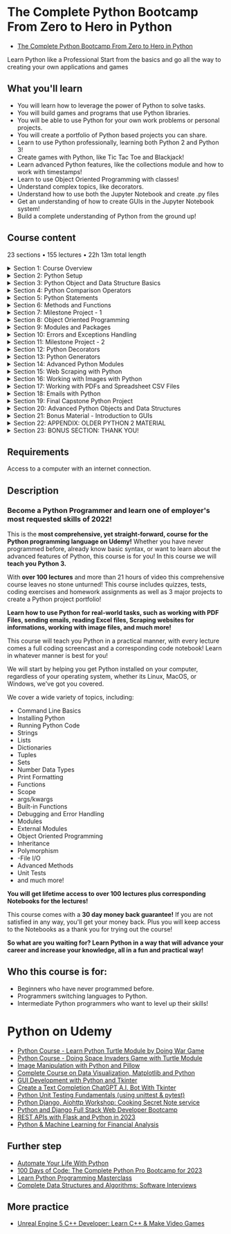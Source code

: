 # The Complete Python Bootcamp From Zero to Hero in Python

- [The Complete Python Bootcamp From Zero to Hero in Python](https://www.udemy.com/course/complete-python-bootcamp/)

Learn Python like a Professional Start from the basics and go all the way to creating your own applications and games

##  What you'll learn
-   You will learn how to leverage the power of Python to solve tasks.
-   You will build games and programs that use Python libraries.
-   You will be able to use Python for your own work problems or personal projects.
-   You will create a portfolio of Python based projects you can share.
-   Learn to use Python professionally, learning both Python 2 and Python 3!
-   Create games with Python, like Tic Tac Toe and Blackjack!
-   Learn advanced Python features, like the collections module and how to work with timestamps!
-   Learn to use Object Oriented Programming with classes!
-   Understand complex topics, like decorators.
-   Understand how to use both the Jupyter Notebook and create .py files
-   Get an understanding of how to create GUIs in the Jupyter Notebook system!
-   Build a complete understanding of Python from the ground up!

## Course content

23 sections • 155 lectures • 22h 13m total length

<details>
  <summary> Section 1: Course Overview </summary>

  -   [1. Auto-Welcome Message](contents/1_Auto-Welcome-Message.md)
  -   [2. Course Introduction](contents/2_Course-Introduction.md)
  -   [3. Course Curriculum Overview](contents/3_Course-Curriculum-Overview.md)
  -   [4. Why Python?](contents/4_Why-Python%3F.md)
  -   [5. Course FAQs](contents/5_Course-FAQs.md)
</details>

<details>
  <summary> Section 2: Python Setup </summary>

  -   [6.  Command Line Basics](contents/6_Command-Line-Basics.md)
  -   [7.  Installing Python (Step by Step)](contents/7_Installing-Python-(Step-by-Step).md)
  -   [8.  Running Python Code](contents/8_Running-Python-Code.md)
  -   [9.  Getting the Notebooks and the Course Material](contents/9_Getting-the-Notebooks-and-the-Course-Material.md)
  -   [10. Git and Github Overview (Optional)](contents/10_Git-and-Github-Overview-(Optional).md)
</details>

<details>
  <summary> Section 3: Python Object and Data Structure Basics </summary>

  -  [11. Command Line Basics](contents/11_Introduction-to-Python-Data-Types.md)
  -  [12. Python Numbers](contents/12_Python-Numbers.md)
  -  [13. Numbers - FAQ](contents/13_Numbers-FAQ.md)    
  -  [14. Variable Assignments](contents/14_Variable-Assignments.md)  
  -  [15. Introduction to Strings](contents/15_Introduction-to-Strings.md)  
  -  [16. Indexing and Slicing with Strings](contents/16_Indexing-and-Slicing-with-Strings.md)   
  -  [17. String Properties and Methods](contents/17_String-Properties-and-Methods.md)
  -  [18. Strings -FAQ](contents/18_Strings-FAQ.md)    
  -  [19. Print Formatting with Strings](contents/19_Print-Formatting-with-Strings.md)  
  -  [20. Print Formatting FAQs](contents/20_Print-Formatting-FAQs.md)    
  -  [21. Lists in Python](contents/21_Lists-in-Python.md)   
  -  [22. Lists - FAQ](contents/22_Lists-FAQ.md)  
  -  [23. Dictionaries in Python](contents/23_Dictionaries-in-Python.md)    
  -  [24. Dictionaries - FAQ](contents/24_Dictionaries-FAQ.md) 
  -  [25. Tuples with Python](contents/25_Tuples-with-Python.md)
  -  [26. Sets in Python](contents/26_Sets-in-Python.md) 
  -  [27. Booleans in Python](contents/27_Booleans-in-Python.md)
  -  [28. I/O with Basic Files in Python](contents/28_IO-with-Basic-Files-in-Python.md)
  -  [29. Resources for More Basic Practice](contents/29_Resources-for-More-Basic-Practice.md)
  -  [30. Python Objects and Data Structures Assessment Test Overview](contents/30_Python-Objects-and-Data-Structures-Assessment-Test-Overview.md)
  -  [31. Python Objects and Data Structures Assessment Test Solutions](contents/31_Python-Objects-and-Data-Structures-Assessment-Test-Solutions.md)
</details>

<details>
  <summary> Section 4: Python Comparison Operators </summary>

  -   [32. Comparison Operators in Python](contents/32_Comparison-Operators-in-Python.md)
  -   [33. Chaining Comparison Operators in Python with Logical Operators](contents/33_Chaining-Comparison-Operators-in-Python-with-Logical-Operators.md)
</details>

<details>
  <summary> Section 5: Python Statements </summary>

  -   [34. If Elif and Else Statements in Python](contents/34_If-Elif-and-Else-Statements-in-Python.md)
  -   [35. For Loops in Python](contents/35_For-Loops-in-Python.md)  
  -   [36. While Loops in Python](contents/36_While-Loops-in-Python.md)  
  -   [37. Useful Operators in Python](contents/37_Useful-Operators-in-Python.md)  
  -   [38. List Comprehensions in Python](contents/38_List-Comprehensions-in-Python.md)  
  -   [39. Python Statements Test Overview](contents/39_Python-Statements-Test-Overview.md)  
  -   [40. Python Statements Test Solutions](contents/40_Python-Statements-Test-Solutions.md)  
</details>

<details>
  <summary> Section 6: Methods and Functions </summary>

  -   [41. Methods and the Python Documentation](contents/41_Methods-and-the-Python-Documentation.md)
  -   [42. Introduction to Functions](contents/42_Introduction-to-Functions.md)  
  -   [43. def Keyword](contents/43_def-Keyword.md)  
  -   [44. Basics of Python Functions](contents/44_Basics-of-Python-Functions.md)  
  -   [45. Logic with Python Functions](contents/45_Logic-with-Python-Functions.md)  
  -   [46. Tuple Unpacking with Python Functions](contents/46_Tuple-Unpacking-with-Python-Functions.md)  
  -   [47. Interactions between Python Functions](contents/47_Interactions-between-Python-Functions.md)  
  -   [48. Overview of Quick Function Exercises #1-10](contents/48_Overview-of-Quick-Function-Exercises_1-10.md)  
  -   [49. *args and **kwargs in Python](contents/49_*args-and-**kwargs-in-Python.md) 
  -   [50. Function Practice Exercises - Overview](contents/50_Function-Practice-Exercises-Overview.md)
  -   [51. Function Practice Exercises - Solutions](contents/51_Function-Practice-Exercises-Solutions.md)
  -   [52. Function Practice - Solutions Level One](contents/52_Function-Practice-Solutions-Level-One.md)
  -   [53. Function Practice - Solutions Level Two](contents/53_Function-Practice-Solutions-Level-Two.md)
  -   [54. Function Exercise Solutions - Challenge Problem](contents/54_Function-Exercise-Solutions-Challenge-Problem.md)
  -   [55. Lambda Expressions, Map, and Filter Functions](contents/55_Lambda-Expressions-Map-and-Filter-Functions.md)
  -   [56. Nested Statements and Scope](contents/56_Nested-Statements-and-Scope.md)
  -   [57. Methods and Functions Homework Overview](contents/57_Methods-and-Functions-Homework-Overview.md)
  -   [58. Methods and Functions Homework - Solutions](contents/58_Methods-and-Functions-Homework-Solutions.md)
</details>

<details>
  <summary> Section 7: Milestone Project - 1 </summary>

  -   [59. Introduction to Warm Up Project Exercises](contents/59_Introduction-to-Warm-Up-Project-Exercises.md)
  -   [60. Displaying Information](contents/60_Displaying-Information.md)  
  -   [61. Accepting User Input](contents/61_Accepting-User-Input.md)  
  -   [62. Validating User Input](contents/62_Validating-User-Input.md)  
  -   [63. Simple User Interaction](contents/63_Simple-User-Interaction.md)  
  -   [64. First Python Milestone Project Overview](contents/64_First-Python-Milestone-Project-Overview.md)  
  -   [65. Milestone Project Help](contents/65_Milestone-Project-Help.md)  
  -   [66. Solution Overview for MileStone Project 1 - Part One](contents/66_Solution-Overview-for-MileStone-Project-1-Part-One.md)  
  -   [67. Solution Overview for MileStone Project 1 - Part Two](contents/67_Solution-Overview-for-MileStone-Project-1-Part-Two.md)  
</details>

<details>
  <summary> Section 8: Object Oriented Programming </summary>

  -   [68. Object Oriented Programming - Introduction](contents/68_Object-Oriented-Programming-Introduction.md)
  -   [69. Object Oriented Programming - Attributes and Class Keyword](contents/69_OOP-Attributes-and-Class-Keyword.md)  
  -   [70. Object Oriented Programming - Class Object Attributes and Methods](contents/70_OOP-Class-Object-Attributes-and-Methods.md)  
  -   [71. Object Oriented Programming - Inheritance and Polymorphism](contents/71_OOP-Inheritance-and-Polymorphism.md)  
  -   [72. Object Oriented Programming - Special (Magic/Dunder) Methods](contents/72_OOP-Special_Magic_Dunder-Methods.md)  
  -   [73. Object Oriented Programming - Homework](contents/73_OOP-Homework.md)  
  -   [74. Object Oriented Programming - Homework Solutions](contents/74_OOP-Homework-Solutions.md)  
  -   [75. Object Oriented Programming - Challenge Overview](contents/75_OOP-Challenge-Overview.md)  
  -   [76. Object Oriented Programming - Challenge Solution](contents/76_OOP-Challenge-Solution.md)  
</details>

<details>
  <summary> Section 9: Modules and Packages </summary>

  -   [77. Pip Install and PyPi](contents/77_Pip-Install-and-PyPi.md)
  -   [78. Modules and Packages](contents/78_Modules-and-Packages.md)  
  -   [79. `__name__` and `"__main__"`](contents/79___name__%20and-%22__main__%22.md)  
</details>

<details>
  <summary> Section 10: Errors and Exceptions Handling </summary>

  -   [80. Errors and Exception Handling](contents/80_Errors-and-Exception-Handling.md)
  -   [81. Errors and Exceptions Homework](contents/81_Errors-and-Exceptions-Homework.md)  
  -   [82. Errors and Exception Homework - Solutions](contents/82_Errors-and-Exception-Homework-Solutions.md)  
  -   [83. Update for Pylint Users](contents/83_Update-for-Pylint-Users.md)  
  -   [84. Pylint Overview](contents/84_Pylint-Overview.md)  
  -   [85. Running tests with the Unittest Library](contents/85_Running-tests-with-the-Unittest-Library.md)  
</details>

<details>
  <summary> Section 11: Milestone Project - 2 </summary>

  -   [86. Introduction to Milestone Project 2 Section Warmup](contents/86_Introduction-to-Milestone-Project-2-Section-Warmup.md)
  -   [87. Card Class](contents/87_Card%20Class.md)  
  -   [88. Deck Class](contents/88_Deck-Class.md)  
  -   [89. Player Class](contents/89_Player-Class.md)  
  -   [90. Game Logic - Part One](contents/90_Game-Logic-Part-One.md)  
  -   [91. Game Logic - Part Two](contents/91_Game-Logic-Part-Two.md)  
  -   [92. Game Logic - Part Three](contents/92_Game-Logic-Part-Three.md)  
  -   [93. Milestone Project 2 Overview](contents/93_Milestone-Project-2-Overview.md)  
  -   [94. Solution Walkthrough - Card and Deck classes](contents/94_Solution-Walkthrough-Card-and-Deck-classes.md)  
  -   [95. Solution Walkthrough - Hand and Chip Classes](contents/95_Solution-Walkthrough-Hand-and-Chip-Classes.md)  
  -   [96. Solution Walkthrough - Functions for Game Play](contents/96_Solution-Walkthrough-Functions-for-Game-Play.md)  
  -   [97. Solutions Walkthrough - Final Gameplay Script](contents/97_Solutions-Walkthrough-Final-Gameplay-Script.md)  
</details>

<details>
  <summary> Section 12: Python Decorators </summary>

  -   [98. Decorators with Python Overview](contents/98_Decorators-with-Python-Overview.md)
  -   [99. Decorators Homework](contents/99_Decorators-Homework.md)  
</details>

<details>
  <summary> Section 13: Python Generators </summary>

  -   [100. Generators with Python](contents/100_Generators-with-Python.md)
  -   [101. Generators Homework Overview](contents/101_Generators-Homework-Overview.md)  
  -   [102. Generators Homework Solutions](contents/102_Generators-Homework-Solutions.md)  
</details>

<details>
  <summary> Section 14: Advanced Python Modules </summary>

  -   [103. Introduction to Advanced Python Modules](contents/103_Introduction-to-Advanced-Python-Modules.md)
  -   [104. Python Collections Module](contents/104_Python-Collections-Module.md)  
  -   [105. Opening and Reading Files and Folders (Python OS Module)](contents/105_Opening-and-Reading-Files-and-Folders-Python-OS-Module.md)
  -   [106. Python Datetime Module](contents/106_Python-Datetime-Module.md)  
  -   [107. Python Math and Random Modules](contents/107_Python-Math-and-Random-Modules.md)  
  -   [108. Python Debugger](contents/108_Python-Debugger.md)  
  -   [109. Python Regular Expressions Part One](contents/109_Python-Regular-Expressions-Part-One.md)  
  -   [110. Python Regular Expressions Part Two](contents/110_Python-Regular-Expressions-Part-Two.md)  
  -   [111. Python Regular Expressions Part Three](contents/111_Python-Regular-Expressions-Part-Three.md)  
  -   [112. Timing Your Python Code](contents/112_Timing-Your-Python-Code.md)  
  -   [113. Zipping and Unzipping files with Python](contents/113_Zipping-and-Unzipping-files-with-Python.md)  
  -   [114. Advanced Python Module Puzzle - Overview](contents/114_Advanced-Python-Module-Puzzle-Overview.md)  
  -   [115. Advanced Python Module Puzzle - Solution](contents/115_Advanced-Python-Module-Puzzle-Solution.md)  
</details>

<details>
  <summary> Section 15: Web Scraping with Python </summary>

  -   [116. Introduction to Web Scraping](contents/116_Introduction-to-Web-Scraping.md)
  -   [117. Setting Up Web Scraping Libraries](contents/117_Setting-Up-Web-Scraping-Libraries.md) 
  -   [118. Python Web Scraping - Grabbing a Title](contents/118_Python-Web-Scraping-Grabbing-a-Title.md) 
  -   [119. Python Web Scraping - Grabbing a Class](contents/119_Python-Web-Scraping-Grabbing-a-Class.md) 
  -   [120. Python Web Scraping - Grabbing an Image](contents/120_Python-Web-Scraping-Grabbing-an-Image.md) 
  -   [121. Python Web Scraping - Book Examples Part One](contents/121_Python-Web-Scraping-Book-Examples-Part-One.md) 
  -   [122. Python Web Scraping - Book Examples Part Two](contents/122_Python-Web-Scraping-Book-Examples-Part-Two.md) 
  -   [123. Python Web Scraping - Exercise Overview](contents/123_Python-Web-Scraping-Exercise-Overview.md) 
  -   [124. Python Web Scraping - Exercise Solutions](contents/124_Python-Web-Scraping-Exercise-Solutions.md) 
</details>

<details>
  <summary> Section 16: Working with Images with Python </summary>

  -   [125. Introduction to Images with Python](contents/125_Introduction-to-Images-with-Python.md)
  -   [126. Working with Images with Python](contents/126_Working-with-Images-with-Python.md) 
  -   [127. Python Image Exercises - Overview](contents/127_Python-Image-Exercises-Overview.md) 
  -   [128. Python Image Exercises - Solution](contents/128_Python-Image-Exercises-Solution.md)   
</details>

<details>
  <summary> Section 17: Working with PDFs and Spreadsheet CSV Files </summary>

  -   [129. Introduction to PDFs and Spreadsheets with Python](contents/129_Introduction-to-PDFs-and-Spreadsheets-with-Python.md)
  -   [130. Working with CSV Files in Python](contents/130_Working-with-CSV-Files-in-Python.md) 
  -   [131. Working with PDF Files in Python](contents/131_Working-with-PDF-Files-in-Python.md) 
  -   [132. PDFs and Spreadsheets Python Puzzle Exercise](contents/132_PDFs-and-Spreadsheets-Python-Puzzle-Exercise.md)   
  -   [133. PDFs and Spreadsheets Python Puzzle Exercise - Solutions](contents/133_PDFs-and-Spreadsheets-Python-Puzzle-Exercise-Solutions.md)   
</details>

<details>
  <summary> Section 18: Emails with Python </summary>

  -   [134. Introduction to Emails with Python](contents/134_Introduction-to-Emails-with-Python.md)
  -   [135. Sending Emails with Python](contents/135_Sending-Emails-with-Python.md) 
  -   [136. Receiving Emails with Python](contents/136_Receiving-Emails-with-Python.md)    
</details>

<details>
  <summary> Section 19: Final Capstone Python Project </summary>

  -   [137. Final Capstone Project](contents/137_Final-Capstone-Project.md)    
</details>

<details>
  <summary> Section 20: Advanced Python Objects and Data Structures </summary>

  -   [138. Advanced Numbers](contents/138_Advanced-Numbers.md)
  -   [139. Advanced Strings](contents/139_Advanced-Strings.md) 
  -   [140. Advanced Sets](contents/140_Advanced-Sets.md)    
  -   [141. Advanced Dictionaries](contents/141_Advanced-Dictionaries.md)    
  -   [142. Advanced Lists](contents/142_Advanced-Lists.md)    
  -   [143. Advanced Python Objects Assessment Test](contents/143_Advanced-Python-Objects-Assessment-Test.md)    
  -   [144. Advanced Python Objects Test - Solutions](contents/144_Advanced-Python-Objects-Test-Solutions.md)    
</details>

<details>
  <summary> Section 21: Bonus Material - Introduction to GUIs </summary>

  -   [145. Introduction to GUIs](contents/145_Introduction-to-GUIs.md)
  -   [146. Quick note about ipywidgets](contents) 
  -   [147. Interact Functionality with GUIs](contents)    
  -   [148. GUI Widget Basics](contents)    
  -   [149. List of Possible Widgets](contents)    
  -   [150. Widget Styling and Layouts](contents)    
  -   [151. Example of what a Widget can do!](contents)    
</details>

<details>
  <summary> Section 22: APPENDIX: OLDER PYTHON 2 MATERIAL </summary>

  -   [152. Objects and Data Structures Assessment - Solutions](contents)
  -   [153. Comparison Operators](contents) 
  -   [154. Chained Comparison Operators](contents)  
</details>

<details>
  <summary> Section 23: BONUS SECTION: THANK YOU! </summary>

  -   [155. BONUS LECTURE](contents)
 </details>

##  Requirements

Access to a computer with an internet connection.

##  Description

### Become a Python Programmer and learn one of employer's most requested skills of 2022!

This is the **most comprehensive, yet straight-forward, course for the Python programming language on Udemy!** Whether you have never programmed before, already know basic syntax, or want to learn about the advanced features of Python, this course is for you! In this course we will **teach you Python 3.**

With **over 100 lectures** and more than 21 hours of video this comprehensive course leaves no stone unturned! This course includes quizzes, tests, coding exercises and homework assignments as well as 3 major projects to create a Python project portfolio!

**Learn how to use Python for real-world tasks, such as working with PDF Files, sending emails, reading Excel files, Scraping websites for informations, working with image files, and much more!**

This course will teach you Python in a practical manner, with every lecture comes a full coding screencast and a corresponding code notebook! Learn in whatever manner is best for you!

We will start by helping you get Python installed on your computer, regardless of your operating system, whether its Linux, MacOS, or Windows, we've got you covered.

We cover a wide variety of topics, including:

-   Command Line Basics
-   Installing Python
-   Running Python Code
-   Strings
-   Lists 
-   Dictionaries
-   Tuples
-   Sets
-   Number Data Types
-   Print Formatting
-   Functions
-   Scope
-   args/kwargs
-   Built-in Functions
-   Debugging and Error Handling
-   Modules
-   External Modules
-   Object Oriented Programming
-   Inheritance
-   Polymorphism
-   -File I/O
-   Advanced Methods
-   Unit Tests
-   and much more!

**You will get lifetime access to over 100 lectures plus corresponding Notebooks for the lectures!**

This course comes with a **30 day money back guarantee!** If you are not satisfied in any way, you'll get your money back. Plus you will keep access to the Notebooks as a thank you for trying out the course!

**So what are you waiting for? Learn Python in a way that will advance your career and increase your knowledge, all in a fun and practical way!**

##  Who this course is for:
-   Beginners who have never programmed before.
-   Programmers switching languages to Python.
-   Intermediate Python programmers who want to level up their skills!

#  Python on Udemy
-   [Python Course - Learn Python Turtle Module by Doing War Game](Python-Course_Learn-Python-Turtle-Module-by-Doing-War-Game/Readme.md)
-   [Python Course - Doing Space Invaders Game with Turtle Module](Python-Course_Doing-Space-Invaders-Game-with-Turtle-Module/Readme.md)
-   [Image Manipulation with Python and Pillow](Image-Manipulation-with-Python-and-Pillow/Readme.md)  
-   [Complete Course on Data Visualization, Matplotlib and Python](Complete-Course-on-Data-Visualization-Matplotlib-and-Python/Readme.md)  
-   [GUI Development with Python and Tkinter](GUI-Development-with-Python-and-Tkinter/Readme.md)
-   [Create a Text Completion ChatGPT A.I. Bot With Tkinter](https://www.udemy.com/course/create-a-chatgpt-ai-bot-with-tkinter)
-   [Python Unit Testing Fundamentals (using unittest & pytest)](https://www.udemy.com/course/python-unit-testing-fundamentals/)
-   [Python Django, Aiohttp Workshop: Cooking Secret Note service](https://www.udemy.com/course/python-django-workshop-cooking-secret-note-service/#reviews)
-   [Python and Django Full Stack Web Developer Bootcamp](https://www.udemy.com/course/python-and-django-full-stack-web-developer-bootcamp)
-   [REST APIs with Flask and Python in 2023](https://www.udemy.com/course/rest-api-flask-and-python/)
-   [Python & Machine Learning for Financial Analysis](https://www.udemy.com/course/ml-and-python-in-finance-real-cases-and-practical-solutions)

## Further step
-   [Automate Your Life With Python](https://www.udemy.com/course/automate-your-life-with-python)
-   [100 Days of Code: The Complete Python Pro Bootcamp for 2023](https://www.udemy.com/course/100-days-of-code)
-   [Learn Python Programming Masterclass](https://www.udemy.com/course/python-the-complete-python-developer-course/)
-   [Complete Data Structures and Algorithms: Software Interviews](https://www.udemy.com/course/data-structures-and-algorithms-software-interviews)


##  More practice
-   [Unreal Engine 5 C++ Developer: Learn C++ & Make Video Games](https://www.udemy.com/course/unrealcourse/)
